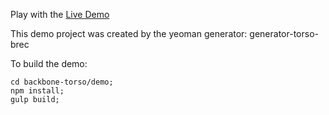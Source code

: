 Play with the [Live Demo](https://cdn.rawgit.com/vecnatechnologies/backbone-torso/master/demo/dist/index.html)

This demo project was created by the yeoman generator: generator-torso-brec

To build the demo:

```
cd backbone-torso/demo;
npm install;
gulp build;
```